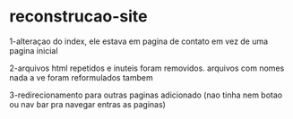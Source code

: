 # reconstrucao-site

1-alteraçao do index, ele estava em pagina de contato em vez de uma pagina inicial 

2-arquivos html repetidos e inuteis foram removidos. arquivos com nomes nada a ve foram reformulados tambem

3-redirecionamento para outras paginas adicionado (nao tinha nem botao ou nav bar pra navegar entras as paginas)
